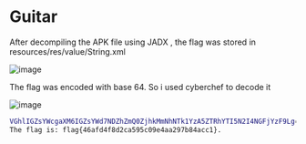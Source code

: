 # Guitar 
After decompiling the APK file using JADX , the flag was stored in resources/res/value/String.xml 

![image](https://github.com/user-attachments/assets/3b567c2e-7c00-45be-a09e-9d4f76c208fd)


The flag was encoded with base 64. So i used cyberchef to decode it 

![image](https://github.com/user-attachments/assets/77efafc0-fc0f-4116-8f52-f4501952c407)


```bash
VGhlIGZsYWcgaXM6IGZsYWd7NDZhZmQ0ZjhkMmNhNTk1YzA5ZTRhYTI5N2I4NGFjYzF9Lg==
The flag is: flag{46afd4f8d2ca595c09e4aa297b84acc1}.
```

